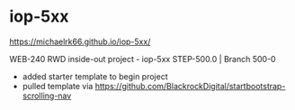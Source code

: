# iop-5xx

https://michaelrk66.github.io/iop-5xx/

WEB-240 RWD inside-out project - iop-5xx
STEP-500.0 | Branch 500-0
- added starter template to begin project
- pulled template via https://github.com/BlackrockDigital/startbootstrap-scrolling-nav


